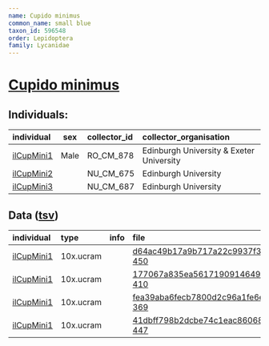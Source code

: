 ```yaml
---
name: Cupido minimus
common_name: small blue
taxon_id: 596548
order: Lepidoptera
family: Lycanidae
---
```


# [Cupido minimus](https://www.ebi.ac.uk/ena/data/taxonomy/v1/taxon/tax-id/596548)

## Individuals:

| individual | sex | collector_id | collector_organisation |
| :--------- | :-: | :----------- | :--------------------- |
| [ilCupMini1](ilCupMini1.md) | Male | RO_CM_878 | Edinburgh University & Exeter University |
| [ilCupMini2](ilCupMini2.md) |  | NU_CM_675 | Edinburgh University |
| [ilCupMini3](ilCupMini3.md) |  | NU_CM_687 | Edinburgh University |

## Data ([tsv](Cupido_minimus_data.tsv))

| individual | type | info | file |
| :--------- | :--- | :--- | :--- |
| [ilCupMini1](ilCupMini1.md) | 10x.ucram |  | [d64ac49b17a9b717a22c9937f3a32bf8-450](https://darwin.cog.sanger.ac.uk/insects/Cupido_minimus/ilCupMini1/genomic_data/10x/33766_6%231.cram) |
| [ilCupMini1](ilCupMini1.md) | 10x.ucram |  | [177067a835ea56171909146493c953e4-410](https://darwin.cog.sanger.ac.uk/insects/Cupido_minimus/ilCupMini1/genomic_data/10x/33766_6%232.cram) |
| [ilCupMini1](ilCupMini1.md) | 10x.ucram |  | [fea39aba6fecb7800d2c96a1fe6e3618-369](https://darwin.cog.sanger.ac.uk/insects/Cupido_minimus/ilCupMini1/genomic_data/10x/33766_6%233.cram) |
| [ilCupMini1](ilCupMini1.md) | 10x.ucram |  | [41dbff798b2dcbe74c1eac8606859df2-447](https://darwin.cog.sanger.ac.uk/insects/Cupido_minimus/ilCupMini1/genomic_data/10x/33766_6%234.cram) |
